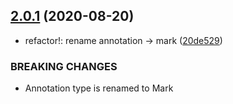 ## [2.0.1](https://github.com/unified-doc/unified-doc/compare/unified-doc-types@2.0.1...unified-doc-types@2.0.1) (2020-08-20)


* refactor!: rename annotation -> mark ([20de529](https://github.com/unified-doc/unified-doc/commit/20de52987fe52c63615490c3ef21a4cb1bd2d090))


### BREAKING CHANGES

* Annotation type is renamed to Mark



